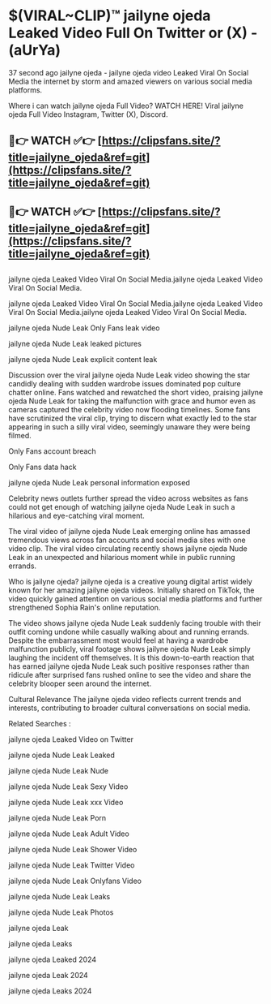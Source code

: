 # $(VIRAL~CLIP)™ jailyne ojeda Leaked Video Full On Twitter or (X) -(aUrYa)
37 second ago jailyne ojeda - jailyne ojeda video Leaked Viral On Social Media the internet by storm and amazed viewers on various social media platforms.

Where i can watch jailyne ojeda Full Video? WATCH HERE! Viral jailyne ojeda Full Video Instagram, Twitter (X), Discord.

## 🔴👉 WATCH ✅👉 [https://clipsfans.site/?title=jailyne_ojeda&ref=git](https://clipsfans.site/?title=jailyne_ojeda&ref=git)
## 🔴👉 WATCH ✅👉 [https://clipsfans.site/?title=jailyne_ojeda&ref=git](https://clipsfans.site/?title=jailyne_ojeda&ref=git)
##
jailyne ojeda Leaked Video Viral On Social Media.jailyne ojeda Leaked Video Viral On Social Media.

jailyne ojeda Leaked Video Viral On Social Media.jailyne ojeda Leaked Video Viral On Social Media.jailyne ojeda Leaked Video Viral On Social Media.

jailyne ojeda Nude Leak Only Fans leak video

jailyne ojeda Nude Leak leaked pictures

jailyne ojeda Nude Leak explicit content leak

Discussion over the viral jailyne ojeda Nude Leak video showing the star candidly dealing with sudden wardrobe issues dominated pop culture chatter online. Fans watched and rewatched the short video, praising jailyne ojeda Nude Leak for taking the malfunction with grace and humor even as cameras captured the celebrity video now flooding timelines. Some fans have scrutinized the viral clip, trying to discern what exactly led to the star appearing in such a silly viral video, seemingly unaware they were being filmed.


Only Fans account breach

Only Fans data hack

jailyne ojeda Nude Leak personal information exposed

Celebrity news outlets further spread the video across websites as fans could not get enough of watching jailyne ojeda Nude Leak in such a hilarious and eye-catching viral moment.


The viral video of jailyne ojeda Nude Leak emerging online has amassed tremendous views across fan accounts and social media sites with one video clip. The viral video circulating recently shows jailyne ojeda Nude Leak in an unexpected and hilarious moment while in public running errands.


Who is jailyne ojeda? jailyne ojeda is a creative young digital artist widely known for her amazing jailyne ojeda videos. Initially shared on TikTok, the video quickly gained attention on various social media platforms and further strengthened Sophia Rain's online reputation.

The video shows jailyne ojeda Nude Leak suddenly facing trouble with their outfit coming undone while casually walking about and running errands. Despite the embarrassment most would feel at having a wardrobe malfunction publicly, viral footage shows jailyne ojeda Nude Leak simply laughing the incident off themselves. It is this down-to-earth reaction that has earned jailyne ojeda Nude Leak such positive responses rather than ridicule after surprised fans rushed online to see the video and share the celebrity blooper seen around the internet.

Cultural Relevance The jailyne ojeda video reflects current trends and interests, contributing to broader cultural conversations on social media.

Related Searches :

jailyne ojeda Leaked Video on Twitter

jailyne ojeda Nude Leak Leaked

jailyne ojeda Nude Leak Nude

jailyne ojeda Nude Leak Sexy Video

jailyne ojeda Nude Leak xxx Video

jailyne ojeda Nude Leak Porn

jailyne ojeda Nude Leak Adult Video

jailyne ojeda Nude Leak Shower Video

jailyne ojeda Nude Leak Twitter Video

jailyne ojeda Nude Leak Onlyfans Video

jailyne ojeda Nude Leak Leaks

jailyne ojeda Nude Leak Photos

jailyne ojeda Leak

jailyne ojeda Leaks

jailyne ojeda Leaked 2024

jailyne ojeda Leak 2024

jailyne ojeda Leaks 2024
